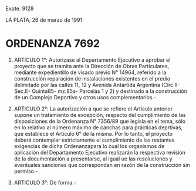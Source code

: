 Expte. 9128

LA PLATA, 26 de marzo de 1991

# ORDENANZA 7692 #

1. ARTICULO 1°: Autorízase al Departamento Ejecutivo a aprobar el proyecto que se tramita ante la Dirección de Obras Particulares, mediante expedientillo de visado previo N° 14964, referido a la construcción reparación de instalaciones existentes en el predio delimitado por las calles 11, 12 y Avenida Antártida Argentina (Circ.II- Sec.E- Quinta85- mz.85a- Parcelas 1 y 2) y destinado a la construcción de un Complejo Deportivo y otros usos complementarios.-

2. ARTICULO 2°: La autorización a que se refiere el Artículo anterior supone un tratamiento de excepción, respecto del cumplimiento de las disposiciones de la Ordenanza N° 7356/89 que legisla en el tema, sólo en lo relativo al número máximo de canchas para prácticas deprtivas, que establece el Artículo 6° de la misma. Por lo tanto, el proyecto deberá contemplar estrictamente el cumplimiento de las restantes exigencias de dicha Ordenanzapara lo cual los organismos de aplicación del Departamento Ejecutivo realizarán la respectiva revisión de la documentación a presentarse, al igual ue las resoluciones y eventuales sanciones que correspondan en razón de la construcción sin permiso.-

3. ARTICULO 3°: De forma.-

 
